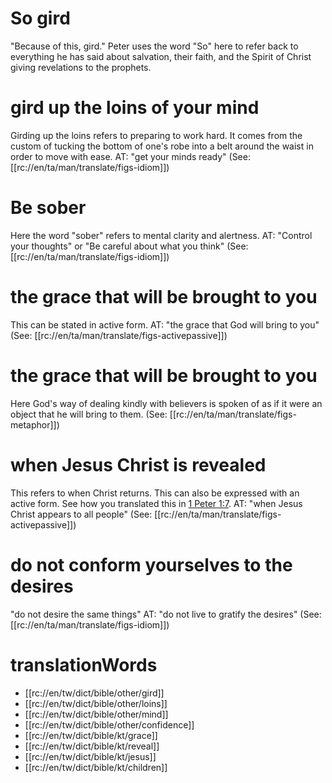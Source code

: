 # So gird

"Because of this, gird." Peter uses the word "So" here to refer back to everything he has said about salvation, their faith, and the Spirit of Christ giving revelations to the prophets.

# gird up the loins of your mind

Girding up the loins refers to preparing to work hard. It comes from the custom of tucking the bottom of one's robe into a belt around the waist in order to move with ease. AT: "get your minds ready" (See: [[rc://en/ta/man/translate/figs-idiom]])

# Be sober

Here the word "sober" refers to mental clarity and alertness. AT: "Control your thoughts" or "Be careful about what you think" (See: [[rc://en/ta/man/translate/figs-idiom]])

# the grace that will be brought to you

This can be stated in active form. AT: "the grace that God will bring to you" (See: [[rc://en/ta/man/translate/figs-activepassive]])

# the grace that will be brought to you

Here God's way of dealing kindly with believers is spoken of as if it were an object that he will bring to them. (See: [[rc://en/ta/man/translate/figs-metaphor]])

# when Jesus Christ is revealed

This refers to when Christ returns. This can also be expressed with an active form. See how you translated this in [1 Peter 1:7](./06.md). AT: "when Jesus Christ appears to all people" (See: [[rc://en/ta/man/translate/figs-activepassive]])

# do not conform yourselves to the desires

"do not desire the same things" AT: "do not live to gratify the desires" (See: [[rc://en/ta/man/translate/figs-idiom]])

# translationWords

* [[rc://en/tw/dict/bible/other/gird]]
* [[rc://en/tw/dict/bible/other/loins]]
* [[rc://en/tw/dict/bible/other/mind]]
* [[rc://en/tw/dict/bible/other/confidence]]
* [[rc://en/tw/dict/bible/kt/grace]]
* [[rc://en/tw/dict/bible/kt/reveal]]
* [[rc://en/tw/dict/bible/kt/jesus]]
* [[rc://en/tw/dict/bible/kt/children]]